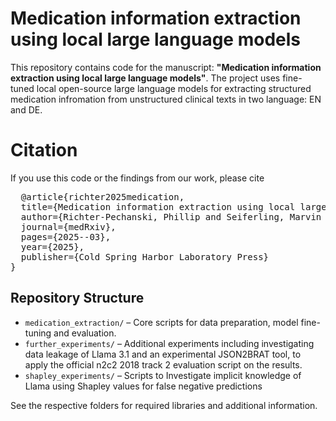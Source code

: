 # Medication information extraction using local large language models

This repository contains code for the manuscript: **"Medication information extraction using local large language models"**. The project uses fine-tuned local open-source large language models for extracting structured medication infromation from unstructured clinical texts in two language: EN and DE.

# Citation
If you use this code or the findings from our work, please cite 

<pre>
  @article{richter2025medication,
  title={Medication information extraction using local large language models},
  author={Richter-Pechanski, Phillip and Seiferling, Marvin and Kiriakou, Christina and Schwab, Dominic M and Geis, Nicolas A and Dieterich, Christoph and Frank, Anette},
  journal={medRxiv},
  pages={2025--03},
  year={2025},
  publisher={Cold Spring Harbor Laboratory Press}
}
</pre>

## Repository Structure

- `medication_extraction/` – Core scripts for data preparation, model fine-tuning and evaluation.
- `further_experiments/` – Additional experiments including investigating data leakage of Llama 3.1 and an experimental JSON2BRAT tool, to apply the official n2c2 2018 track 2 evaluation script on the results.
- `shapley_experiments/` – Scripts to Investigate implicit knowledge of Llama using Shapley values for false negative predictions

See the respective folders for required libraries and additional information.


